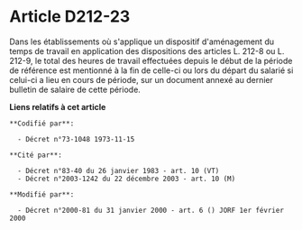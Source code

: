 # Article D212-23

Dans les établissements où s'applique un dispositif d'aménagement du temps de travail en application des dispositions des
articles L. 212-8 ou L. 212-9, le total des heures de travail effectuées depuis le début de la période de référence est
mentionné à la fin de celle-ci ou lors du départ du salarié si celui-ci a lieu en cours de période, sur un document annexé au
dernier bulletin de salaire de cette période.

**Liens relatifs à cet article**

	**Codifié par**:

	  - Décret n°73-1048 1973-11-15

	**Cité par**:

	  - Décret n°83-40 du 26 janvier 1983 - art. 10 (VT)
	  - Décret n°2003-1242 du 22 décembre 2003 - art. 10 (M)

	**Modifié par**:

	  - Décret n°2000-81 du 31 janvier 2000 - art. 6 () JORF 1er février 2000
